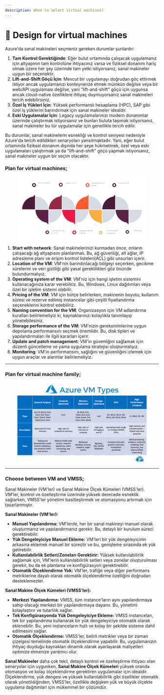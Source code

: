 ```yaml
---
description: When to select virtual machines?
---
```


# 🌊 Design for virtual machines

Azure'da sanal makineleri seçmeniz gereken durumlar şunlardır:

1. **Tam Kontrol Gerektiğinde**: Eğer bulut ortamında çalışacak uygulamanız için altyapının tam kontrolüne ihtiyacınız varsa ve fiziksel donanım hariç olmak üzere her şey üzerinde tam yetki istiyorsanız, sanal makineler uygun bir seçenektir.
2. **Lift-and-Shift Göçü İçin**: Mevcut bir uygulamayı doğrudan göç ettirmek istiyor ancak uygulamanızı konteynerize etmek mümkün değilse veya bir web/API uygulaması değilse, yani "lift-and-shift" göçü için uygunsa ancak cloud-native özelliklere ihtiyaç duymuyorsanız sanal makineleri tercih edebilirsiniz.
3. **Özel İş Yükleri İçin**: Yüksek performanslı hesaplama (HPC), SAP gibi özel iş yüklerini barındırmak için sanal makineler idealdir.
4. **Eski Uygulamalar İçin**: Legacy uygulamalarınızı modern donanımlar üzerinde çalıştırmak istiyorsanız ve bunları buluta taşımak istiyorsanız, sanal makineler bu tür uygulamalar için genellikle tercih edilir.

Bu durumlar, sanal makinelerin esnekliği ve kontrol seviyesi nedeniyle Azure'da tercih edildikleri senaryoları yansıtmaktadır. Yani, eğer bulut ortamında fiziksel donanım dışında her şeye hükmetmek, özel veya eski uygulamaları çalıştırmak ya da "lift-and-shift" göçü yapmak istiyorsanız, sanal makineler uygun bir seçim olacaktır.

### Plan for virtual machines;

<figure><img src="../.gitbook/assets/image (2) (1).png" alt=""><figcaption></figcaption></figure>

1. **Start with network**: Sanal makinelerinizi kurmadan önce, onların çalışacağı ağ altyapısını planlanmalı. Bu, ağ güvenliği, alt ağlar, IP adresleme planı ve erişim kontrol listeleri(ACL) gibi unsurları içerir.
2. **Location of the VM**: VM'nin barındırılacağı bölgeyi seçerken, gecikme sürelerini ve veri gizliliği gibi yasal gereklilikleri göz önünde bulundurmalıyız.
3. **Operating system of the VM**: VM'niz için hangi işletim sistemini kullanacağınıza karar verebiliriz. Bu, Windows, Linux dağıtımları veya özel bir işletim sistemi olabilir.
4. **Pricing of the VM**: VM için bütçe belirlerken, makinenin boyutu, kullanım süresi ve rezerve edilmiş instancelar gibi çeşitli fiyatlandırma seçeneklerini kontrol edebiliriz.
5. **Naming convention for the VM**: Organizasyon için VM adlandırma kuralları belirlemeliyiz ki, kaynaklarınızı kolaylıkla tanımlayıp yönetebilesiniz.
6. **Storage performance of the VM**: VM'nizin gereksinimlerine uygun depolama performansını seçmek önemlidir. Bu, disk tipleri ve yapılandırmaları ile ilgili kararları içerir.
7. **Update and patch management**: VM'in güvenliğini sağlamak için düzenli güncelleme ve yama uygulama stratejisi oluşturmalıyız.
8. **Monitoring**: VM'in performansını, sağlığını ve güvenliğini izlemek için uygun araçlar ve alarmlar belirlemeliyiz.

***

### Plan for virtual machine family;

<figure><img src="../.gitbook/assets/0_ZxyB4_fX8tEl7N_m.png" alt=""><figcaption></figcaption></figure>

***

### Choose between VM and VMSS;

Sanal Makineler (VM'ler) ve Sanal Makine Ölçek Kümeleri (VMSS'ler). VM'ler, kontrol ve özelleştirme üzerinde yüksek derecede esneklik sağlarken, VMSS'ler yönetimi basitleştirmek ve otomasyonu artırmak için tasarlanmıştır.



**Sanal Makineler (VM'ler):**

* **Manuel Yapılandırma:** VM'lerde, her bir sanal makineyi manuel olarak oluşturmanız ve yapılandırmanız gerekir. Bu, detaylı bir kurulum süreci gerektirebilir.
* **Yük Dengeleyiciye Manuel Ekleme:** VM'leri bir yük dengeleyicinin arkasına eklemek manuel bir süreçtir ve bu, genişleme sırasında ek yük getirebilir.
* **Kullanılabilirlik Setleri/Zoneları Gerektirir:** Yüksek kullanılabilirlik sağlamak için, VM'lerin kullanılabilirlik setleri veya zonelar oluşturulması gerekir, bu da ek planlama ve konfigürasyon gerektirebilir.
* **Otomatik Ölçeklendirme Yok:** VM'ler, trafiğe veya diğer performans metriklerine dayalı olarak otomatik ölçeklendirme özelliğini doğrudan desteklemezler.



**Sanal Makine Ölçek Kümeleri (VMSS'ler):**

* **Merkezi Yapılandırma:** VMSS, tüm instance'ların aynı yapılandırmaya sahip olacağı merkezi bir yapılandırmaya dayanır. Bu, yönetimi kolaylaştırır ve tutarlılık sağlar.
* **Tek Konfigürasyonda Yük Dengeleyiciye Ekleme:** VMSS instanceları, tek bir yapılandırma kullanarak bir yük dengeleyiciye otomatik olarak eklenebilir. Bu, yeni instanceların hızlı ve kolay bir şekilde sisteme dahil edilmesini sağlar.
* **Otomatik Ölçeklendirme:** VMSS'ler, belirli metrikler veya bir zaman çizelgesi temelinde otomatik ölçeklendirme yapabilir. Bu, uygulamanızın ihtiyaç duyduğu kaynakları dinamik olarak ayarlayarak maliyetleri optimize etmenize yardımcı olur.



**Sanal Makineler** daha çok tekil, detaylı kontrol ve özelleştirme ihtiyacı olan senaryolar için uygunken, **Sanal Makine Ölçek Kümeleri** yüksek oranda otomasyon ve kolay ölçeklendirme gerektiren uygulamalar için idealdir. Ölçeklendirme, yük dengesi ve yüksek kullanılabilirlik gibi özellikler otomatik olarak yönetildiğinden, VMSS'ler, özellikle değişken yük ve büyük ölçekte uygulama dağıtımları için mükemmel bir çözümdür.
